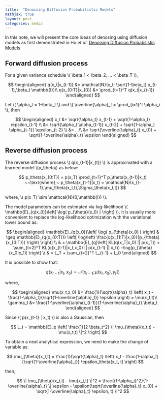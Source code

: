 ```yaml
---
title:  "Denoising Diffusion Probabilistic Models"
mathjax: true
layout: post
categories: media
---
```


In this note, we will present the core ideas of denosing using diffusion models as first demonstrated in Ho *et al*. [Denoising Diffusion Probabilistic Models](https://arxiv.org/pdf/2006.11239.pdf/)

## Forward diffusion process

For a given variance schedule \\( \beta_1 < \beta_2, ... < \beta_T \\),

$$
\begin{aligned}
q(x_t|x_{t-1}) &= \mathcal{N}(x_t; \sqrt{1-\beta_t} x_{t-1},\beta_t \mathbb{I})\\
q(x_{0:T}|x_{0}) &= \prod_{t=1}^T q(x_t|x_{t-1})
\end{aligned}
$$

Let \\( \alpha_t = 1-\beta_t \\) and \\( \overline{\alpha}\_t = \prod_{i=1}^t \alpha_i \\), then

$$
\begin{aligned}
x_t &= \sqrt{\alpha_t} x_{t-1} + \sqrt{1-\alpha_t} \epsilon_{t-1} \\
    &= \sqrt{\alpha_t \alpha_{t-1}} x_{t-2} + \sqrt{1-\alpha_t \alpha_{t-1}} \epsilon_{t-2} \\
    &= ...\\
    &= \sqrt{\overline{\alpha}_t} x_{0} + \sqrt{1-\overline{\alpha}_t} \epsilon
\end{aligned}
$$

## Reverse diffusion process

The reverse diffusion process \\( q(x_{t-1}\|x_{t}) \\) is approximated with a learned model \\(p_\theta\\) as below:

$$
p_\theta(x_{0:T}) = p(x_T) \prod_{t=1}^T p_\theta(x_{t-1}|x_t) ~~\text{where},~ p_\theta(x_{t-1}|x_t) = \mathcal{N}(x_{t-1},\mu_\theta(x_t,t),\Sigma_\theta(x_t,t))
$$

where, \\( p(x_T) \sim \mathcal{N}(0,\mathbb{I}) \\).

The model parameters can be estimated via log-likelihood \\( \mathbb{E}_{q(x_0)}\left[ \log( p\_{\theta}(x_0) ) \right] \\). It is usually more convenient to replace the log-likelihood optimization with the variational lower bound as:

$$
\begin{aligned}
\mathbb{E}_{q(x_0)}\left[ \log( p_{\theta}(x_0) ) \right] & \geq \mathbb{E}_{q(x_{0:T})} \left[ \log\left( \frac{q(x_{1:T}|x_0)}{p_{\theta}(x_{0:T})} \right) \right] \\
& = \mathbb{E}_{q}\left[ KL(q(x_T|x_0) || p(x_T)) + \sum_{t=2}^T KL(q(x_{t-1}|x_t,x_0) || p(x_{t-1} || x_t)) -\log(p_{\theta}(x_0|x_1)) \right] \\
& = L_T + \sum_{t=2}^T L_{t-1} + L_0
\end{aligned}
$$

It is possible to show that: 

$$
q(x_{t-1}|x_t,x_0) = \mathcal{N}\left( x_{t-1}; \mu(x_t,x_0), \gamma_t \mathbb{I} \right)
$$

where,

$$
\begin{aligned}
\mu(x_t,x_0) &= \frac{1}{\sqrt{\alpha}_t} \left( x_t - \frac{1-\alpha_t}{\sqrt{1-\overline{\alpha}_t}} \epsilon \right) = \mu(x_t,t)\\
\gamma_t &= \frac{1-\overline{\alpha}_{t-1}}{1-\overline{\alpha}_t} \beta_t
\end{aligned}
$$

Since \\( p(x_{t-1} \| x_t) \\) is also a Gaussian, then

$$
L_t = \mathbb{E}_q \left[ \frac{1}{2 \beta_t^2} \| \mu_{\theta}(x_t,t) - \mu(x_t,t) \|^2 \right]
$$

To obtain a neat analytical expression, we need to make the change of variable as:

$$
\mu_{\theta}(x_t,t) = \frac{1}{\sqrt{\alpha}_t} \left( x_t - \frac{1-\alpha_t}{\sqrt{1-\overline{\alpha}_t}} \epsilon_\theta(x_t, t) \right)
$$

then,

$$
\| \mu_{\theta}(x_t,t) - \mu(x_t,t) \|^2 = \frac{(1-\alpha_t)^2}{1-\overline{\alpha}_t} \| \epsilon - \epsilon(\sqrt{\overline{\alpha}_t} x_{0} + \sqrt{1-\overline{\alpha}_t} \epsilon, t) \|^2
$$
